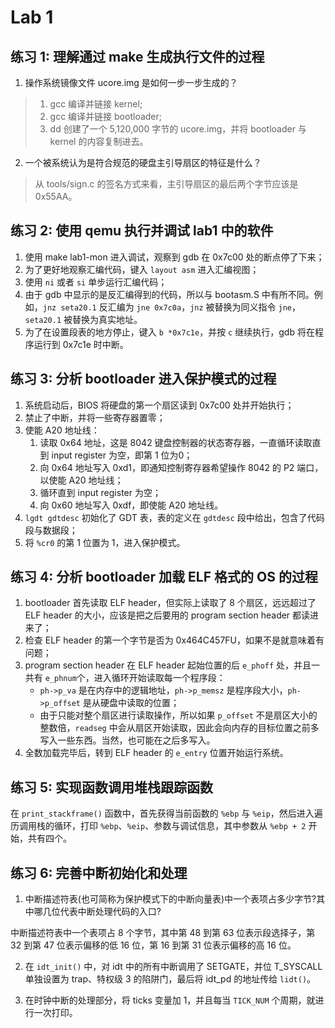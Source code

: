 # Lab 1

## 练习 1: 理解通过 make 生成执行文件的过程

1. 操作系统镜像文件 ucore.img 是如何一步一步生成的？
> 1. gcc 编译并链接 kernel;
> 2. gcc 编译并链接 bootloader;
> 3. dd 创建了一个 5,120,000 字节的 ucore.img，并将 bootloader 与 kernel 的内容复制进去。

2. 一个被系统认为是符合规范的硬盘主引导扇区的特征是什么？
> 从 tools/sign.c 的签名方式来看，主引导扇区的最后两个字节应该是 0x55AA。

## 练习 2: 使用 qemu 执行并调试 lab1 中的软件

1. 使用 make lab1-mon 进入调试，观察到 gdb 在 0x7c00 处的断点停了下来；
2. 为了更好地观察汇编代码，键入 `layout asm` 进入汇编视图；
3. 使用 `ni` 或者 `si` 单步运行汇编代码；
4. 由于 gdb 中显示的是反汇编得到的代码，所以与 bootasm.S 中有所不同。例如，`jnz seta20.1` 反汇编为 `jne 0x7c0a`，`jnz` 被替换为同义指令 `jne`，`seta20.1` 被替换为真实地址。
5. 为了在设置段表的地方停止，键入 `b *0x7c1e`，并按 `c` 继续执行，gdb 将在程序运行到 0x7c1e 时中断。

## 练习 3: 分析 bootloader 进入保护模式的过程

1. 系统启动后，BIOS 将硬盘的第一个扇区读到 0x7c00 处并开始执行；
2. 禁止了中断，并将一些寄存器置零；
3. 使能 A20 地址线：
    1. 读取 0x64 地址，这是 8042 键盘控制器的状态寄存器，一直循环读取直到 input register 为空，即第 1 位为0；
    2. 向 0x64 地址写入 0xd1，即通知控制寄存器希望操作 8042 的 P2 端口，以使能 A20 地址线；
    3. 循环直到 input register 为空；
    4. 向 0x60 地址写入 0xdf，即使能 A20 地址线。
4. `lgdt gdtdesc` 初始化了 GDT 表，表的定义在 `gdtdesc` 段中给出，包含了代码段与数据段；
5. 将 `%cr0` 的第 1 位置为 1，进入保护模式。

## 练习 4: 分析 bootloader 加载 ELF 格式的 OS 的过程

1. bootloader 首先读取 ELF header，但实际上读取了 8 个扇区，远远超过了 ELF header 的大小，应该是把之后要用的 program section header 都读进来了；
2. 检查 ELF header 的第一个字节是否为 0x464C457FU，如果不是就意味着有问题；
3. program section header 在 ELF header 起始位置的后 `e_phoff` 处，并且一共有 `e_phnum`个，进入循环开始读取每一个程序段：
    * `ph->p_va` 是在内存中的逻辑地址，`ph->p_memsz` 是程序段大小，`ph->p_offset` 是从硬盘中读取的位置；
    * 由于只能对整个扇区进行读取操作，所以如果 `p_offset` 不是扇区大小的整数倍，`readseg` 中会从扇区开始读取，因此会向内存的目标位置之前多写入一些东西。当然，也可能在之后多写入。
4. 全数加载完毕后，转到 ELF header 的 `e_entry` 位置开始运行系统。

## 练习 5: 实现函数调用堆栈跟踪函数

在 `print_stackframe()` 函数中，首先获得当前函数的 `%ebp` 与 `%eip`，然后进入遍历调用栈的循环，打印 `%ebp`、`%eip`、参数与调试信息，其中参数从 `%ebp + 2` 开始，共有四个。

## 练习 6: 完善中断初始化和处理

1. 中断描述符表(也可简称为保护模式下的中断向量表)中一个表项占多少字节?其中哪几位代表中断处理代码的入口?

中断描述符表中一个表项占 8 个字节，其中第 48 到第 63 位表示段选择子，第 32 到第 47 位表示偏移的低 16 位，第 16 到第 31 位表示偏移的高 16 位。

2. 在 `idt_init()` 中，对 idt 中的所有中断调用了 SETGATE，并位 T_SYSCALL 单独设置为 trap、特权级 3 的陷阱门，最后将 idt_pd 的地址传给 `lidt()`。

3. 在时钟中断的处理部分，将 ticks 变量加 1，并且每当 `TICK_NUM` 个周期，就进行一次打印。
